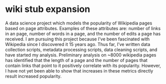 # wiki stub expansion

A data science project which models the popularity of Wikipedia pages based on page attributes. Examples of these attributes are: number of links in an page, number of words in a page, and the number of edits a page has received. I am pursuing this project because I’ve been fascinated with Wikipedia since I discovered it 15 years ago. Thus far, I’ve written data collection scripts, metadata processing scripts, data cleaning scripts, and have started my analysis. Preliminary analysis on ~8000 wikipedia pages has identified that the length of a page and the number of pages that contain links that point to it positively correlate with its popularity. However, I have not yet been able to show that increases in these metrics directly result increased popularity.

